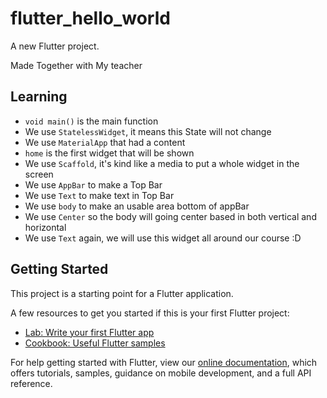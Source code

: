 # flutter_hello_world

A new Flutter project.

Made Together with My teacher

## Learning
- `void main()` is the main function
- We use `StatelessWidget`, it means this State will not change
- We use `MaterialApp` that had a content
- `home` is the first widget that will be shown
- We use `Scaffold`, it's kind like a media to put a whole widget in the screen
- We use `AppBar` to make a Top Bar
- We use `Text` to make text in Top Bar
- We use `body` to make an usable area bottom of appBar
- We use `Center` so the body will going center based in both vertical and horizontal
- We use `Text` again, we will use this widget all around our course :D

## Getting Started

This project is a starting point for a Flutter application.

A few resources to get you started if this is your first Flutter project:

- [Lab: Write your first Flutter app](https://flutter.dev/docs/get-started/codelab)
- [Cookbook: Useful Flutter samples](https://flutter.dev/docs/cookbook)

For help getting started with Flutter, view our
[online documentation](https://flutter.dev/docs), which offers tutorials,
samples, guidance on mobile development, and a full API reference.
